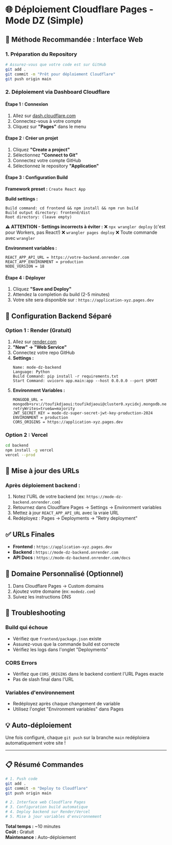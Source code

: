 # 🌐 Déploiement Cloudflare Pages - Mode DZ (Simple)

## 🎯 Méthode Recommandée : Interface Web

### 1. Préparation du Repository
```bash
# Assurez-vous que votre code est sur GitHub
git add .
git commit -m "Prêt pour déploiement Cloudflare"
git push origin main
```

### 2. Déploiement via Dashboard Cloudflare

#### Étape 1 : Connexion
1. Allez sur [dash.cloudflare.com](https://dash.cloudflare.com)
2. Connectez-vous à votre compte
3. Cliquez sur **"Pages"** dans le menu

#### Étape 2 : Créer un projet
1. Cliquez **"Create a project"**
2. Sélectionnez **"Connect to Git"**
3. Connectez votre compte GitHub
4. Sélectionnez le repository **"Application"**

#### Étape 3 : Configuration Build

**Framework preset :** `Create React App`

**Build settings :**
```
Build command: cd frontend && npm install && npm run build
Build output directory: frontend/dist
Root directory: (leave empty)
```

**⚠️ ATTENTION - Settings incorrects à éviter :**
❌ `npx wrangler deploy` (c'est pour Workers, pas React!)
❌ `wrangler pages deploy`
❌ Toute commande avec `wrangler`

**Environment variables :**
```
REACT_APP_API_URL = https://votre-backend.onrender.com
REACT_APP_ENVIRONMENT = production
NODE_VERSION = 18
```

#### Étape 4 : Déployer
1. Cliquez **"Save and Deploy"**
2. Attendez la completion du build (2-5 minutes)
3. Votre site sera disponible sur : `https://application-xyz.pages.dev`

## 🔧 Configuration Backend Séparé

### Option 1 : Render (Gratuit)
1. Allez sur [render.com](https://render.com)
2. **"New" → "Web Service"**
3. Connectez votre repo GitHub
4. **Settings :**
   ```
   Name: mode-dz-backend
   Language: Python
   Build Command: pip install -r requirements.txt
   Start Command: uvicorn app.main:app --host 0.0.0.0 --port $PORT
   ```
5. **Environment Variables :**
   ```
   MONGODB_URL = mongodb+srv://toufikdjaoui:toufikdjaoui@cluster0.xycidxj.mongodb.net/mode_dz?retryWrites=true&w=majority
   JWT_SECRET_KEY = mode-dz-super-secret-jwt-key-production-2024
   ENVIRONMENT = production
   CORS_ORIGINS = https://application-xyz.pages.dev
   ```

### Option 2 : Vercel
```bash
cd backend
npm install -g vercel
vercel --prod
```

## 🔄 Mise à jour des URLs

### Après déploiement backend :
1. Notez l'URL de votre backend (ex: `https://mode-dz-backend.onrender.com`)
2. Retournez dans Cloudflare Pages → Settings → Environment variables
3. Mettez à jour `REACT_APP_API_URL` avec la vraie URL
4. Redéployez : Pages → Deployments → "Retry deployment"

## ✅ URLs Finales
- **Frontend :** `https://application-xyz.pages.dev`
- **Backend :** `https://mode-dz-backend.onrender.com`
- **API Docs :** `https://mode-dz-backend.onrender.com/docs`

## 🎉 Domaine Personnalisé (Optionnel)
1. Dans Cloudflare Pages → Custom domains
2. Ajoutez votre domaine (ex: `modedz.com`)
3. Suivez les instructions DNS

## 🚨 Troubleshooting

### Build qui échoue
- Vérifiez que `frontend/package.json` existe
- Assurez-vous que la commande build est correcte
- Vérifiez les logs dans l'onglet "Deployments"

### CORS Errors
- Vérifiez que `CORS_ORIGINS` dans le backend contient l'URL Pages exacte
- Pas de slash final dans l'URL

### Variables d'environnement
- Redéployez après chaque changement de variable
- Utilisez l'onglet "Environment variables" dans Pages

## 💡 Auto-déploiement
Une fois configuré, chaque `git push` sur la branche `main` redéploiera automatiquement votre site !

---

## 📋 Résumé Commandes

```bash
# 1. Push code
git add .
git commit -m "Deploy to Cloudflare"
git push origin main

# 2. Interface web Cloudflare Pages
# 3. Configuration build automatique
# 4. Deploy backend sur Render/Vercel
# 5. Mise à jour variables d'environnement
```

**Total temps :** ~10 minutes  
**Coût :** Gratuit  
**Maintenance :** Auto-déploiement
